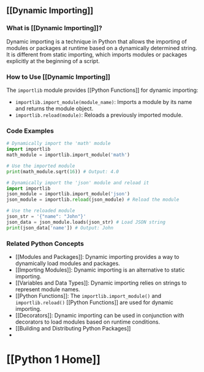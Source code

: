 ## [[Dynamic Importing]]

### What is [[Dynamic Importing]]?
Dynamic importing is a technique in Python that allows the importing of modules or packages at runtime based on a dynamically determined string. It is different from static importing, which imports modules or packages explicitly at the beginning of a script.

### How to Use [[Dynamic Importing]]
The `importlib` module provides [[Python Functions]] for dynamic importing:

- `importlib.import_module(module_name)`: Imports a module by its name and returns the module object.
- `importlib.reload(module)`: Reloads a previously imported module.

### Code Examples
```python
# Dynamically import the 'math' module
import importlib
math_module = importlib.import_module('math')

# Use the imported module
print(math_module.sqrt(16)) # Output: 4.0
```

```python
# Dynamically import the 'json' module and reload it
import importlib
json_module = importlib.import_module('json')
json_module = importlib.reload(json_module) # Reload the module

# Use the reloaded module
json_str = '{"name": "John"}'
json_data = json_module.loads(json_str) # Load JSON string
print(json_data['name']) # Output: John
```

### Related Python Concepts

- [[Modules and Packages]]: Dynamic importing provides a way to dynamically load modules and packages.
- [[Importing Modules]]: Dynamic importing is an alternative to static importing.
- [[Variables and Data Types]]: Dynamic importing relies on strings to represent module names.
- [[Python Functions]]: The `importlib.import_module()` and `importlib.reload()` [[Python Functions]] are used for dynamic importing.
- [[Decorators]]: Dynamic importing can be used in conjunction with decorators to load modules based on runtime conditions.
- [[Building and Distributing Python Packages]]
- 
# [[Python 1 Home]]